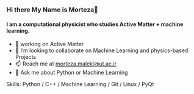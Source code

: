 ### Hi there My Name is Morteza👋
#### I am a computational physicist who studies **Active Matter** + **machine learning**.
- 🔭 working on Active Matter
- 👯 I’m looking to collaborate on Machine Learning and physics-based Projects
- 📫 Reach me at morteza.maleki@ut.ac.ir
- 💬 Ask me about Python or Machine Learning

Skills: Python / C++ / Machine Learning / Git / Linux / PyQt


